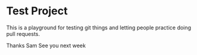 # Test Project

This is a playground for testing git things and letting people practice doing pull requests.



Thanks Sam
See you next week
